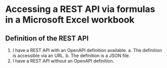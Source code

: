 # Accessing a REST API via formulas in a Microsoft Excel workbook

## Definition of the REST API
1. I have a REST API with an OpenAPI definition available.
  a. The definition is accessible via an URL.
  b. The definition is a JSON file.
2. I have a REST API without an OpenAPI definition.
